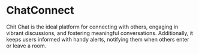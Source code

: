 # ChatConnect
 Chit Chat is the ideal platform for connecting with others, engaging in vibrant discussions, and fostering meaningful conversations. Additionally, it keeps users informed with handy alerts, notifying them when others enter or leave a room. 
